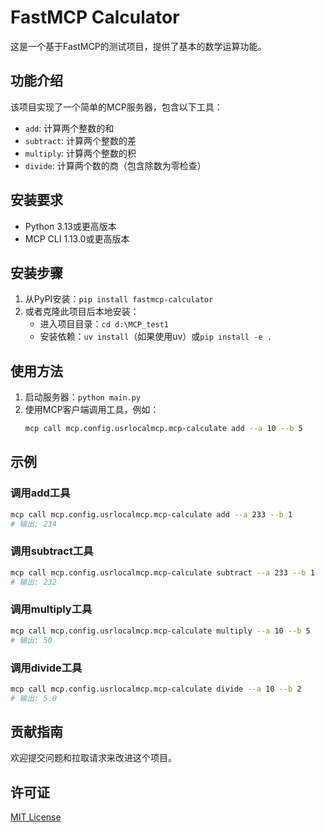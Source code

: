 # FastMCP Calculator

这是一个基于FastMCP的测试项目，提供了基本的数学运算功能。

## 功能介绍

该项目实现了一个简单的MCP服务器，包含以下工具：

- `add`: 计算两个整数的和
- `subtract`: 计算两个整数的差
- `multiply`: 计算两个整数的积
- `divide`: 计算两个数的商（包含除数为零检查）

## 安装要求

- Python 3.13或更高版本
- MCP CLI 1.13.0或更高版本

## 安装步骤

1. 从PyPI安装：`pip install fastmcp-calculator`
2. 或者克隆此项目后本地安装：
   - 进入项目目录：`cd d:\MCP_test1`
   - 安装依赖：`uv install`（如果使用uv）或`pip install -e .`

## 使用方法

1. 启动服务器：`python main.py`
2. 使用MCP客户端调用工具，例如：
   ```bash
   mcp call mcp.config.usrlocalmcp.mcp-calculate add --a 10 --b 5
   ```

## 示例

### 调用add工具
```bash
mcp call mcp.config.usrlocalmcp.mcp-calculate add --a 233 --b 1
# 输出: 234
```

### 调用subtract工具
```bash
mcp call mcp.config.usrlocalmcp.mcp-calculate subtract --a 233 --b 1
# 输出: 232
```

### 调用multiply工具
```bash
mcp call mcp.config.usrlocalmcp.mcp-calculate multiply --a 10 --b 5
# 输出: 50
```

### 调用divide工具
```bash
mcp call mcp.config.usrlocalmcp.mcp-calculate divide --a 10 --b 2
# 输出: 5.0
```

## 贡献指南

欢迎提交问题和拉取请求来改进这个项目。

## 许可证

[MIT License](LICENSE)